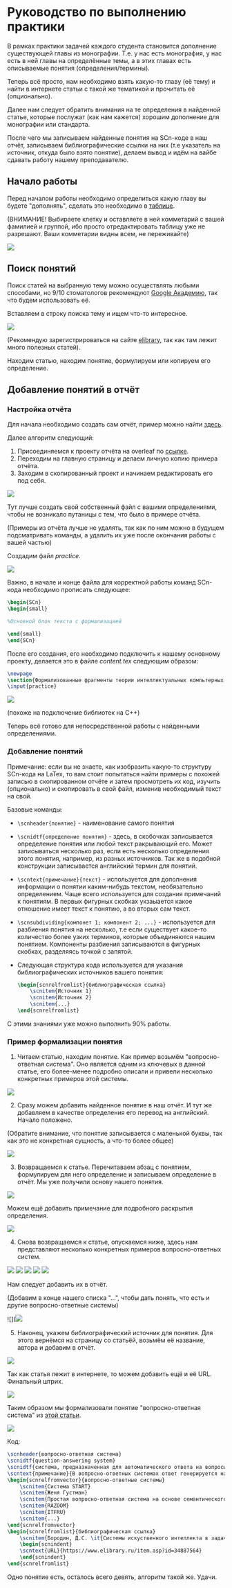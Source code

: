 # Руководство по выполнению практики
В рамках практики задачей каждого студента становится дополнение существующей главы из монографии. Т.е. у нас есть монография, у нас есть в ней главы на определённые темы, а в этих главах есть описываемые понятия (определения/термины).

Теперь всё просто, нам необходимо взять какую-то главу (её тему) и найти в интернете статьи с такой же тематикой и прочитать её (опционально).

Далее нам следует обратить внимания на те определения в найденной статье, которые послужат (как нам кажется) хорошим дополнение для монографии или стандарта.

После чего мы записываем найденные понятия на SCn-коде в наш отчёт, записываем библиографические ссылки на них (т.е указатель на источник, откуда было взято понятие), делаем вывод и идём на вайбе сдавать работу нашему преподавателю.

## Начало работы
Перед началом работы необходимо определиться какую главу вы будете "дополнять", сделать это необходимо в [таблице](https://docs.google.com/spreadsheets/d/1xcR9IC5qsCP4gtq0eL4nDYyJ7BdNZp_Fi16MQDGd4e4/edit#gid=2081981130).

(ВНИМАНИЕ! Выбираете клетку и оставляете в ней комметарий с вашей фамилией и группой, ибо просто отредактировать таблицу уже не разрешают. Ваши комметарии видны всем, не переживайте)

![](https://github.com/iis-32170x/RPIIS/blob/%D0%93%D0%B5%D1%82%D0%BC%D0%B0%D0%BD_%D0%94/sem2/practice/guide/assets/table.gif)

## Поиск понятий

Поиск статей на выбранную тему можно осуществлять любыми способами, но 9/10 стоматологов рекомендуют [Google Академию](https://scholar.google.com/), так что будем использовать её.

Вставляем в строку поиска тему и ищем что-то интересное.

![](https://github.com/iis-32170x/RPIIS/blob/%D0%93%D0%B5%D1%82%D0%BC%D0%B0%D0%BD_%D0%94/sem2/practice/guide/assets/finding.gif)

(Рекомендую зарегистрироваться на сайте [elibrary](https://www.elibrary.ru/defaultx.asp?), так как там лежит много полезных статей).

Находим статью, находим понятие, формулируем или копируем его определение.

## Добавление понятий в отчёт
### Настройка отчёта
Для начала необходимо создать сам отчёт, пример можно найти [здесь](https://www.overleaf.com/read/cjtjbmnbgqrh#6a9cb3).

Далее алгоритм следующий:

1. Присоединяемся к проекту отчёта на overleaf по [ссылке](https://www.overleaf.com/read/cjtjbmnbgqrh#6a9cb3).
2. Переходим на главную страницу и делаем личную копию примера отчёта.
3. Заходим в скопированный проект и начинаем редактировать его под себя.

![](https://github.com/iis-32170x/RPIIS/blob/%D0%93%D0%B5%D1%82%D0%BC%D0%B0%D0%BD_%D0%94/sem2/practice/guide/assets/copy%20project.gif)

Тут лучше создать свой собственный файл с вашими определениями, чтобы не возникало путаницы с тем, что было в примере отчёта.

(Примеры из отчёта лучше не удалять, так как по ним можно в будущем подсматривать команды, а удалить их уже после окончания работы с вашей частью)

Создадим файл *practice*.

![](https://github.com/iis-32170x/RPIIS/blob/%D0%93%D0%B5%D1%82%D0%BC%D0%B0%D0%BD_%D0%94/sem2/practice/guide/assets/added%20file.gif)

Важно, в начале и конце файла для корректной работы команд SCn-кода необходимо прописать следующее:
```LaTex
\begin{SCn}
\begin{small}

%Основной блок текста с формализацией

\end{small}
\end{SCn}
```

После его создания, его необходимо подключить к нашему основному проекту, делается это в файле *content.tex* следующим образом:

```LaTex
\newpage
\section{Формализованные фрагменты теории интеллектуальных компьтерных систем и технологий их разработки}
\input{practice}
```

![](https://github.com/iis-32170x/RPIIS/blob/%D0%93%D0%B5%D1%82%D0%BC%D0%B0%D0%BD_%D0%94/sem2/practice/guide/assets/added.gif)

(похоже на подключение библиотек на C++)

Теперь всё готово для непосредственной работы с найденными определениями.

### Добавление понятий

Примечание: если вы не знаете, как изобразить какую-то структуру SCn-кода на LaTex, то вам стоит попытаться найти примеры с похожей записью в скопированном отчёте и затем просмотреть их код, изучить (опционально) и скопировать в свой файл, изменив необходимый текст на свой.

Базовые команды:

* `\scnheader{понятие}` - наименование самого понятия
* `\scnidtf{определение понятия}` - здесь, в скобочках записывается определение понятия или любой текст ракрывающий его. Может записываться несколько раз, если есть несколько определения этого понятия, например, из разных источников.
  Так же в подобной конструкции записывается английский термин для понятий.
* `\scntext{примечание}{текст}` - используется для дополнения информации о понятии каким-нибудь текстом, необязательно определением. Чаще всего используется для создания примечаний к понятиям. В первых фигурных скобках укзаыается какое отношение имеет текст к понятию, а во вторых сам текст.
* `\scnsubdividing{компонет 1; компонент 2; ...}` - используется для разбиения понятия на несколько, т.е если существует какое-то количество более узких терминов, которые объединяются нашим понятием. Компоненты разбиения записываются
  в фигурных скобках, разделяясь точкой с запятой.
* Следующая структура кода используется для указания библиографических источников вашего понятия:
  
  ```LaTex
  \begin{scnrelfromlist}{библиографическая ссылка}
      \scnitem{Источник 1}
      \scnitem{Источник 2}
      \scnitem{...}
  \end{scnrelfromlist}
  ```

С этими знаниями уже можно выполнить 90% работы.

### Пример формализации понятия

1. Читаем статью, находим понятие. Как пример возьмём "вопросно-ответная система". Оно является одним из ключевых в данной статье, его более-менее подробно описали и привели несколько конкретных примеров этой системы.

![](https://github.com/iis-32170x/RPIIS/blob/%D0%93%D0%B5%D1%82%D0%BC%D0%B0%D0%BD_%D0%94/sem2/practice/guide/assets/%D0%BF%D0%BE%D0%BD%D1%8F%D1%82%D0%B8%D0%B5.png)

2. Сразу можем добавить найденное понятие в наш отчёт. И тут же добавляем в качестве определения его перевод на английский. Начало положено.
   
(Обратите внимание, что понятие записывается с маленькой буквы, так как это не конкретная сущность, а что-то более общее)

![](https://github.com/iis-32170x/RPIIS/blob/%D0%93%D0%B5%D1%82%D0%BC%D0%B0%D0%BD_%D0%94/sem2/practice/guide/assets/1.jpg)

3. Возвращаемся к статье. Перечитаваем абзац с понятием, формулируем для него определение и записываем определение в отчёт. Мы уже получили основу нашего понятия.

![](https://github.com/iis-32170x/RPIIS/blob/%D0%93%D0%B5%D1%82%D0%BC%D0%B0%D0%BD_%D0%94/sem2/practice/guide/assets/2.jpg)

Можем ещё добавить примечание для подробного раскрытия определения.

![](https://github.com/iis-32170x/RPIIS/blob/%D0%93%D0%B5%D1%82%D0%BC%D0%B0%D0%BD_%D0%94/sem2/practice/guide/assets/2.1.jpg)

4. Снова возвращаемся к статье, опускаемся ниже, здесь нам представляют несколько конкретных примеров вопросно-ответных систем.

![](https://github.com/iis-32170x/RPIIS/blob/%D0%93%D0%B5%D1%82%D0%BC%D0%B0%D0%BD_%D0%94/sem2/practice/guide/assets/4.1.png)
![](https://github.com/iis-32170x/RPIIS/blob/%D0%93%D0%B5%D1%82%D0%BC%D0%B0%D0%BD_%D0%94/sem2/practice/guide/assets/4.2.png)
![](https://github.com/iis-32170x/RPIIS/blob/%D0%93%D0%B5%D1%82%D0%BC%D0%B0%D0%BD_%D0%94/sem2/practice/guide/assets/4.3.png)
![](https://github.com/iis-32170x/RPIIS/blob/%D0%93%D0%B5%D1%82%D0%BC%D0%B0%D0%BD_%D0%94/sem2/practice/guide/assets/4.4.png)
![](https://github.com/iis-32170x/RPIIS/blob/%D0%93%D0%B5%D1%82%D0%BC%D0%B0%D0%BD_%D0%94/sem2/practice/guide/assets/4.5.png)

Нам следует добавить их в отчёт.

(Добавим в конце нашего списка "...", чтобы дать понять, что есть и другие вопросно-ответные системы)

![](![](https://github.com/iis-32170x/RPIIS/blob/%D0%93%D0%B5%D1%82%D0%BC%D0%B0%D0%BD_%D0%94/sem2/practice/guide/assets/3.jpg)

5. Наконец, укажем библиографический источник для понятия. Для этого вернёмся на страницу со статьёй, возьмём её название, автора и добавим в отчёт.

![](https://github.com/iis-32170x/RPIIS/blob/%D0%93%D0%B5%D1%82%D0%BC%D0%B0%D0%BD_%D0%94/sem2/practice/guide/assets/4.jpg)

Так как статья лежит в интернете, то можем добавить ещё и её URL. Финальный штрих.

![](https://github.com/iis-32170x/RPIIS/blob/%D0%93%D0%B5%D1%82%D0%BC%D0%B0%D0%BD_%D0%94/sem2/practice/guide/assets/5.jpg)

Таким образом мы формализовали понятие "вопросно-ответная система" из [этой статьи](https://www.elibrary.ru/item.asp?id=34887564).

![](https://github.com/iis-32170x/RPIIS/blob/%D0%93%D0%B5%D1%82%D0%BC%D0%B0%D0%BD_%D0%94/sem2/practice/guide/assets/result.png)

Код:

```LaTex
\scnheader{вопросно-ответная система}
\scnidtf{question-answering system}
\scnidtf{система, предназначенная для автоматического ответа на вопросы, заданные на естественном языке}
\scntext{примечание}{В вопросно-ответных системах ответ генерируется на языке запроса, в то время как в системах общения с базами данных ответ может формироваться из обычного набора данных, хранящихся в базе.}
\begin{scnrelfromvector}{вопросно-ответные системы}
    \scnitem{Система START}
    \scnitem{Женя Густман}
    \scnitem{Простая вопросно-ответная система на основе семантического анализатора русского языка}
    \scnitem{RAZOOM}
    \scnitem{ITFRU}
    \scnitem{...}
\end{scnrelfromvector}
\begin{scnrelfromlist}{библиографическая ссылка}
    \scnitem{Бородин, Д.С. \it{Системы искуственного интеллекта в задачах обработки естественного языка}}
    \begin{scnindent}
    \scntext{URL}{https://www.elibrary.ru/item.asp?id=34887564}
    \end{scnindent}
\end{scnrelfromlist}
```

Одно понятие есть, осталось всего девять, алгоритм такой же. Удачи.
